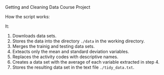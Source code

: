 Getting and Cleaning Data Course Project

How the script works:

It:
1.    Downloads data sets. 
2.    Stores the data into the directory `./data` in the working directory.
3.    Merges the trainig and testing data sets.
4.    Exteacts only the mean and standard deviation variables.
5.    Replaces the activity codes with descriptive names.
6.    Creates a data set with the average of each variable extracted in step 4.
7.    Stores the resulting data set in the text file `./tidy_data.txt`. 